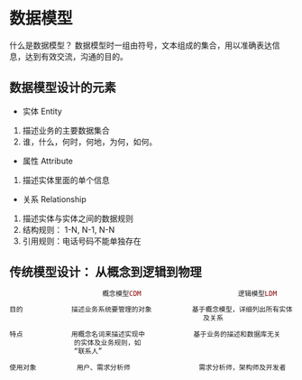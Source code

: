 # 数据模型

什么是数据模型？
数据模型时一组由符号，文本组成的集合，用以准确表达信息，达到有效交流，沟通的目的。

## 数据模型设计的元素

- 实体 Entity

1. 描述业务的主要数据集合
2. 谁，什么，何时，何地，为何，如何。

- 属性 Attribute

1. 描述实体里面的单个信息

- 关系 Relationship

1. 描述实体与实体之间的数据规则
2. 结构规则： 1-N, N-1, N-N
3. 引用规则：电话号码不能单独存在

## 传统模型设计： 从概念到逻辑到物理

```lua
                       概念模型CDM                        逻辑模型LDM                                 物理模型PDM

目的            描述业务系统要管理的对象          基于概念模型，详细列出所有实体，实体的属性        根据逻辑模型，结合数据库的物理结构，
                                                及关系                                          设计具体的表结构，字段列表及主外键

特点            用概念名词来描述实现中            基于业务的描述和数据库无关                      技术实现细节，和具体的数据库类型相关
                的实体及业务规则，如
                “联系人”

使用对象          用户、需求分析师                 需求分析师，架构师及开发者                      开发者，DBA

```
